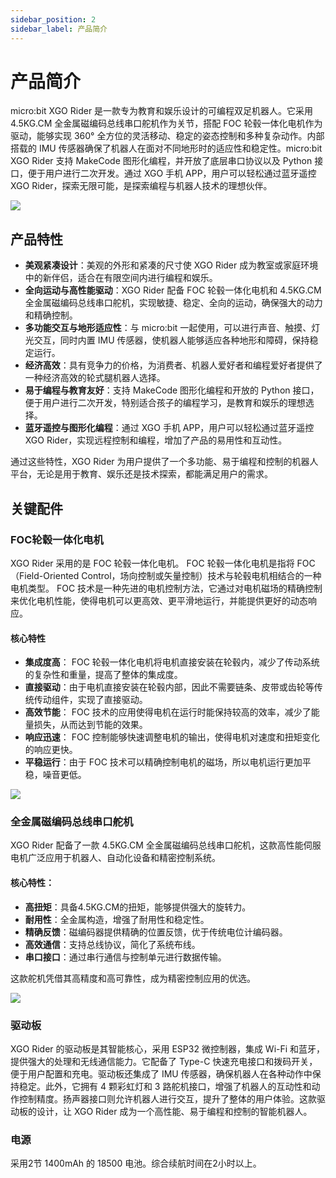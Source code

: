 ```yaml
---
sidebar_position: 2
sidebar_label: 产品简介
---
```


# 产品简介

micro:bit XGO Rider 是一款专为教育和娱乐设计的可编程双足机器人。它采用 4.5KG.CM 全金属磁编码总线串口舵机作为关节，搭配 FOC 轮毂一体化电机作为驱动，能够实现 360° 全方位的灵活移动、稳定的姿态控制和多种复杂动作。内部搭载的 IMU 传感器确保了机器人在面对不同地形时的适应性和稳定性。micro:bit XGO Rider 支持 MakeCode 图形化编程，并开放了底层串口协议以及 Python 接口，便于用户进行二次开发。通过 XGO 手机 APP，用户可以轻松通过蓝牙遥控 XGO Rider，探索无限可能，是探索编程与机器人技术的理想伙伴。

![](https://wiki-media-ef.oss-cn-hongkong.aliyuncs.com/docs/microbit/robot/xgo-rider-kit/images/microbit-xgo-rider-kit-introdutin-01.png)

## 产品特性

- **美观紧凑设计**：美观的外形和紧凑的尺寸使 XGO Rider 成为教室或家庭环境中的新伴侣，适合在有限空间内进行编程和娱乐。
- **全向运动与高性能驱动**：XGO Rider 配备 FOC 轮毂一体化电机和 4.5KG.CM 全金属磁编码总线串口舵机，实现敏捷、稳定、全向的运动，确保强大的动力和精确控制。
- **多功能交互与地形适应性**：与 micro:bit 一起使用，可以进行声音、触摸、灯光交互，同时内置 IMU 传感器，使机器人能够适应各种地形和障碍，保持稳定运行。
- **经济高效**：具有竞争力的价格，为消费者、机器人爱好者和编程爱好者提供了一种经济高效的轮式腿机器人选择。
- **易于编程与教育友好**：支持 MakeCode 图形化编程和开放的 Python 接口，便于用户进行二次开发，特别适合孩子的编程学习，是教育和娱乐的理想选择。
- **蓝牙遥控与图形化编程**：通过 XGO 手机 APP，用户可以轻松通过蓝牙遥控 XGO Rider，实现远程控制和编程，增加了产品的易用性和互动性。

通过这些特性，XGO Rider 为用户提供了一个多功能、易于编程和控制的机器人平台，无论是用于教育、娱乐还是技术探索，都能满足用户的需求。



## 关键配件

### FOC轮毂一体化电机

XGO Rider 采用的是 FOC 轮毂一体化电机。 FOC 轮毂一体化电机是指将 FOC （Field-Oriented Control，场向控制或矢量控制）技术与轮毂电机相结合的一种电机类型。 FOC 技术是一种先进的电机控制方法，它通过对电机磁场的精确控制来优化电机性能，使得电机可以更高效、更平滑地运行，并能提供更好的动态响应。

####  核心特性

- **集成度高**： FOC 轮毂一体化电机将电机直接安装在轮毂内，减少了传动系统的复杂性和重量，提高了整体的集成度。
- **直接驱动**：由于电机直接安装在轮毂内部，因此不需要链条、皮带或齿轮等传统传动组件，实现了直接驱动。
- **高效节能**： FOC 技术的应用使得电机在运行时能保持较高的效率，减少了能量损失，从而达到节能的效果。
- **响应迅速**： FOC 控制能够快速调整电机的输出，使得电机对速度和扭矩变化的响应更快。
- **平稳运行**：由于 FOC 技术可以精确控制电机的磁场，所以电机运行更加平稳，噪音更低。

![](https://wiki-media-ef.oss-cn-hongkong.aliyuncs.com/docs/microbit/robot/xgo-rider-kit/images/microbit-xgo-rider-kit-case-05-4.gif)

### 全金属磁编码总线串口舵机

XGO Rider 配备了一款 4.5KG.CM 全金属磁编码总线串口舵机，这款高性能伺服电机广泛应用于机器人、自动化设备和精密控制系统。

#### 核心特性：

- **高扭矩**：具备4.5KG.CM的扭矩，能够提供强大的旋转力。
- **耐用性**：全金属构造，增强了耐用性和稳定性。
- **精确反馈**：磁编码器提供精确的位置反馈，优于传统电位计编码器。
- **高效通信**：支持总线协议，简化了系统布线。
- **串口接口**：通过串行通信与控制单元进行数据传输。

这款舵机凭借其高精度和高可靠性，成为精密控制应用的优选。

![](https://wiki-media-ef.oss-cn-hongkong.aliyuncs.com/docs/microbit/robot/xgo-rider-kit/images/microbit-xgo-rider-kit-case-06-4.gif)

### 驱动板

XGO Rider 的驱动板是其智能核心，采用 ESP32 微控制器，集成 Wi-Fi 和蓝牙，提供强大的处理和无线通信能力。它配备了 Type-C 快速充电接口和拨码开关，便于用户配置和充电。驱动板还集成了 IMU 传感器，确保机器人在各种动作中保持稳定。此外，它拥有 4 颗彩虹灯和 3 路舵机接口，增强了机器人的互动性和动作控制精度。扬声器接口则允许机器人进行交互，提升了整体的用户体验。这款驱动板的设计，让 XGO Rider 成为一个高性能、易于编程和控制的智能机器人。

### 电源

采用2节 1400mAh  的 18500 电池。综合续航时间在2小时以上。

